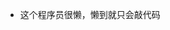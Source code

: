 - 这个程序员很懒，懒到就只会敲代码


<!---
WiuiShangYe/WiuiShangYe is a ✨ special ✨ repository because its `README.md` (this file) appears on your GitHub profile.
You can click the Preview link to take a look at your changes.
--->
